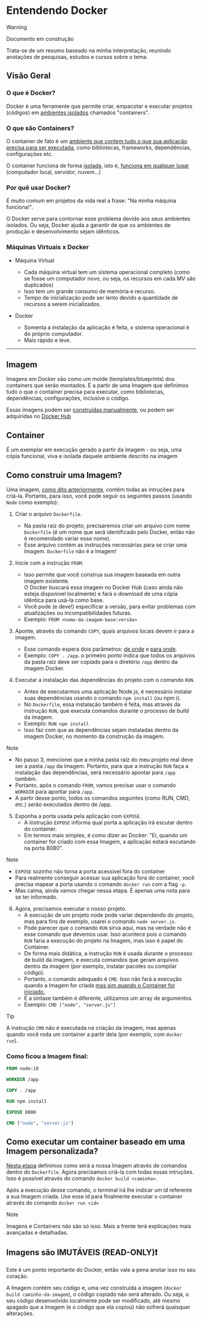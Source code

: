 # Entendendo Docker

> [!WARNING]
> Documento em construção

Trata-se de um resumo baseado na minha interpretação, reunindo anotações de pesquisas, estudos e cursos sobre o tema.

## Visão Geral

### O que é Docker?

Docker é uma ferramente que permite criar, empacotar e executar projetos (códigos) em <ins>ambientes isolados</ins> chamados "containers".

### O que são Containers?

O container de fato é um <ins>ambiente que contem tudo o que sua aplicação precisa para ser executada</ins>, como bibliotecas, frameworks, dependências, configurações etc.

O container funciona de forma <ins>isolada</ins>, isto é, <ins>funciona em qualquer lugar</ins> (computador local, servidor, nuvem...)

### Por quê usar Docker?

É muito comum em projetos da vida real a frase: "Na minha máquina funciona!".

O Docker serve para contornar esse problema devido aos seus ambientes isolados. Ou seja, Docker ajuda a garantir de que os ambientes de produção e desenvolvimento sejam idênticos.

### Máquinas Virtuais x Docker

- Máquina Virtual
  - Cada máquina virtual tem um sistema operacional completo (como se fosse um computador novo, ou seja, os recursos em cada MV são duplicados)
  - Isso tem um grande consumo de memória e recurso.
  - Tempo de inicialização pode ser lento devido a quantidade de recursos a serem inicializados.
 
- Docker
  - Somenta a instalação da aplicação é feita, o sistema operacional é do próprio computador.
  - Mais rápido e leve.

--- 

## Imagem

Imagens em Docker são como um molde (templates/blueprints) dos containers que serão montados. É a partir de uma Imagem que definimos tudo o que o container precisa para executar, como bibliotecas, dependências, configurações, inclusive o código.

Essas imagens podem ser <ins>construídas manualmente</ins>, ou podem ser adquiridas no [Docker Hub](https://hub.docker.com)

## Container

É um exemplar em execução gerado a partir da imagem - ou seja, uma cópia funcional, viva e isolada daquele ambiente descrito na imagem

## Como construir uma Imagem?

Uma imagem, [como dito anteriormente](#imagem), contém todas as intruções para criá-la. Portanto, para isso, você pode seguir os seguintes passos (usando `Node` como exemplo):

1. Criar o arquivo `Dockerfile`.
   - Na pasta raiz do projeto, precisaremos criar um arquivo com nome `Dockerfile` (é um nome que será identificado pelo Docker, então não é recomendado variar esse nome).
   - Esse arquivo contém as instruções necessárias para se criar uma Imagem. `Dockerfile` não é a Imagem! 

2. Inicie com a instrução `FROM`.
   - Isso permite que você construa sua imagem baseada em outra imagem existente.  
     O Docker buscará essa imagem no Docker Hub (caso ainda não esteja disponível localmente) e fará o download de uma cópia idêntica para usá-la como base.
   - Você pode (e deve!) especificar a versão, para evitar problemas com atualizações ou incompatibilidades futuras.
   - Exemplo: `FROM <nome-da-imagem-base:versão>`

3. Aponte, através do comando `COPY`, quais arquivos locais devem ir para a imagem.
   - Esse comando espera dois parâmetros: <ins>de onde</ins> e <ins>para onde</ins>.
   - Exemplo: `COPY . /app`. o primeiro ponto indica que todos os arquivos da pasta raíz deve ser copiado para o diretório `/app` dentro da imagem Docker.

4. Executar a instalação das dependências do projeto com o comando `RUN`.
   - Antes de executarmos uma aplicação Node.js, é necessário instalar suas dependências usando o comando `npm install` (ou npm i).
   - No `Dockerfile`, essa instalação também é feita, mas através da instrução `RUN`, que executa comandos durante o processo de build da imagem.
   - Exemplo: `RUN npm install`
   - Isso faz com que as dependências sejam instaladas dentro da imagem Docker, no momento da construção da imagem.

> [!NOTE]
> - No passo 3, mencionei que a minha pasta raiz do meu projeto real deve ser a pasta `/app` da imagem. Portanto, para que a instrução `RUN` faça a instalação das dependências, será necessário apontar para `/app` também.
> - Portanto, após o comando `FROM`, vamos precisar usar o comando `WORKDIR` para apontar para `/app`.
> - A partir desse ponto, todos os comandos seguintes (como RUN, CMD, etc.) serão executados dentro de /app.

5. Exponha a porta usada pela aplicação com `EXPOSE`.
   - A instrução `EXPOSE` informa qual porta a aplicação irá escutar dentro do container.
   - Em termos mais simples, é como dizer ao Docker: "Ei, quando um container for criado com essa Imagem, a aplicação estará escutando na porta 8080".
  
> [!NOTE]
> - `EXPOSE` sozinho não torna a porta acessível fora do container
> - Para realmente conseguir acessar sua aplicação fora do container, você precisa mapear a porta usando o comando `docker run` com a flag `-p`.
> - Mas calma, ainda vamos chegar nessa etapa. É apenas uma nota para se ter informado.

6. Agora, precisamos executar o nosso projeto.
   - A execução de um projeto node pode variar dependendo do projeto, mas para fins de exemplo, usarei o comando `node server.js`.
   - Pode parecer que o comando `RUN` sirva aqui, mas na verdade não é esse comando que devemos usar. Isso acontece pois o comando `RUN` faria a execução do projeto na Imagem, mas isso é papel do Container.
   - De forma mais didática, a instrução `RUN` é usada durante o processo de build da imagem, e executa comandos que geram arquivos dentro da imagem (por exemplo, instalar pacotes ou compilar código).
   - Portanto, o comando adequado é `CMD`. Isso não fará a execução quando a Imagem for criada <ins>mas sim quando o Container for iniciado.</ins>
   - E a sintaxe também é diferente, utilizamos um array de argumentos.
   - Exemplo: `CMD ["node", "server.js"]`
   
> [!TIP]
> A instrução `CMD` não é executada na criação da imagem, mas apenas quando você roda um container a partir dela (por exemplo, com `docker run`).

### Como ficou a Imagem final:
```dockerfile
FROM node:18

WORKDIR /app

COPY . /app

RUN npm install

EXPOSE 8080

CMD ["node", "server.js"]
```

## Como executar um container baseado em uma Imagem personalizada?

[Nesta etapa](#como-construir-uma-imagem) definimos como será a nossa Imagem através de comandos dentro do `Dockerfile`. Agora precisamos criá-la com todas essas intruções. Isso é possível através do comando `docker build <caminho>`.

Após a execução desse comando, o terminal irá lhe indicar um id referente a sua Imagem criada. Use esse id para finalmente executar o container através do comando `docker run <id>`

> [!NOTE]
> Imagens e Containers não são só isso. Mais a frente terá explicações mais avançadas e detalhadas.

## Imagens são IMUTÁVEIS (READ-ONLY)❗

Este é um ponto importante do Docker, então vale a pena anotar isso no seu coração.

A Imagem contém seu código e, uma vez construída a imagem (`docker build caminho-da-imagem`), o código copiado não será alterado. Ou seja, o seu código desenvolvido localmente pode ser modificado, até mesmo apagado que a Imagem (e o código que ela copiou) não sofrerá quaisquer alterações.
